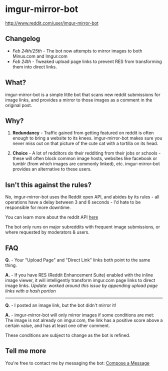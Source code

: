 # imgur-mirror-bot
http://www.reddit.com/user/imgur-mirror-bot

## Changelog
* *Feb 24th/25th* - The bot now attempts to mirror images to both Minus.com and Imgur.com
* *Feb 24th* - Tweaked upload page links to prevent RES from transforming them into direct links.

## What?
imgur-mirror-bot is a simple little bot that scans new reddit
submissions for image links, and provides a mirror to those
images as a comment in the original post.

## Why?
1. **Redundancy** - Traffic gained from getting featured on
reddit is often enough to bring a website to its knees. imgur-mirror-bot
makes sure you never miss out on that picture of the cute cat with
a tortilla on its head.

2. **Choice** - A lot of redditors do their redditing from their jobs or schools - 
these will often block common image hosts, websites like facebook or
tumblr (from which images are commonly linked), etc. imgur-mirror-bot
provides an alternative to these users.

## Isn't this against the rules?
No, imgur-mirror-bot uses the Reddit open API, and abides by its rules - all operations
have a delay between 3 and 6 seconds - I'd hate to be responsible for more downtime.

You can learn more about the reddit API [here](https://github.com/reddit/reddit/wiki/API)

The bot only runs on major subreddits with frequent image submissions, or where requested
by moderators & users.

## FAQ

**Q.** - Your "Upload Page" and "Direct Link" links both point to the same thing.  

**A.** - If you have RES (Reddit Enhancement Suite) enabled with the inline image viewer, it
will intelligently transform imgur.com page links to direct image links. 
*Update: worked around this issue by appending upload page links with a hash portion*

-----

**Q.** - I posted an image link, but the bot didn't mirror it!  
  
**A.** - imgur-mirror-bot will only mirror images if some conditions are met: The image is not already on imgur.com,
the link has a positive score above a certain value, and has at least one other comment.

These conditions are subject to change as the bot is refined.

## Tell me more
You're free to contact me by messaging the bot: [Compose a Message](http://reddit.com/message/compose?to=imgur-mirror-bot)